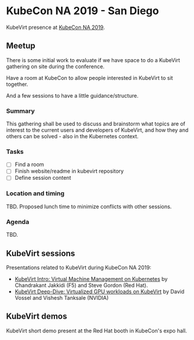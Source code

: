 # KubeCon NA 2019 - San Diego

KubeVirt presence at [KubeCon NA
2019](https://events19.linuxfoundation.org/events/kubecon-cloudnativecon-north-america-2019/).

## Meetup

There is some initial work to evaluate if we have space to do a KubeVirt
gathering on site during the conference.

Have a room at KubeCon to allow people interested in KubeVirt to sit together.

And a few sessions to have a little guidance/structure.

### Summary

This gathering shall be used to discuss and brainstorm what topics are of
interest to the current users and developers of KubeVirt, and how they and
others can be solved - also in the Kubernetes context.

### Tasks

- [ ] Find a room
- [ ] Finish website/readme in kubevirt repository
- [ ] Define session content

### Location and timing

TBD. Proposed lunch time to minimize conflicts with other sessions.


### Agenda

TBD.

## KubeVirt sessions

Presentations related to KubeVirt during KubeCon NA 2019:

- [KubeVirt Intro: Virtual Machine Management on Kubernetes](https://sched.co/VnjX) by Chandrakant Jakkidi (F5) and Steve Gordon (Red Hat).
- [KubeVirt Deep-Dive: Virtualized GPU workloads on KubeVirt](https://sched.co/VnjX) by David Vossel and Vishesh Tanksale (NVIDIA)

## KubeVirt demos

KubeVirt short demo present at the Red Hat booth in KubeCon's expo hall.
